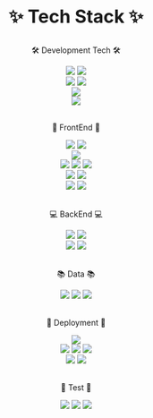 
<div align="center">
  <b><font size="6">✨ Tech Stack ✨</font></b>
</div>

<br />

<div align="center">
  <p>🛠 Development Tech 🛠</p>
	<img src="https://img.shields.io/badge/HTML5-E34F26?style=flat&logo=HTML5&logoColor=white" />
	<img src="https://img.shields.io/badge/CSS3-1572B6?style=flat&logo=CSS3&logoColor=white" />
	<br />
  <img src="https://img.shields.io/badge/JavaScript-F7DF1E?style=flat&logo=JavaScript&logoColor=white"/>
  <img src="https://img.shields.io/badge/TypeScript-3178C6?style=flat&logo=TypeScript&logoColor=white"/>
	<br />
	<img src="https://img.shields.io/badge/Python-3776AB?style=flat&logo=Python&logoColor=white"/>
	<br />
	<img src="https://img.shields.io/badge/Java-FF7800?style=flat&logo=Java&logoColor=white"/>
</div>

<br />

<div align="center">
  <p>🎨 FrontEnd 🎨</p>
	<img src="https://img.shields.io/badge/React-61DAFB?style=flat&logo=React&logoColor=white"/>
	<img src="https://img.shields.io/badge/Next.js-000000?style=flat&logo=Next.js&logoColor=white"/>
	<br />
	<img src="https://img.shields.io/badge/React Native (EXPO)-61DAFB?style=flat&logo=React&logoColor=white"/>
	<br />
  <img src="https://img.shields.io/badge/Redux-764ABC?style=flat&logo=Redux&logoColor=white"/>
	<img src="https://img.shields.io/badge/Recoil-31A8FF?style=flat&logo=&logoColor=white"/>
	<img src="https://img.shields.io/badge/MobX-FF9955?style=flat&logo=MobX&logoColor=gray"/>
	<br />
	<img src="https://img.shields.io/badge/React Query-FF4154?style=flat&logo=React Query&logoColor=white"/>
	<img src="https://img.shields.io/badge/SWR-FFFFFF?style=flat&logo=&logoColor=white"/>
 
  
</div>
<div align="center">
  
  <img src="https://img.shields.io/badge/styled components-DB7093?style=flat&logo=styled-components&logoColor=white"/>
  <img src="https://img.shields.io/badge/Tailwind CSS-06B6D4?style=flat&logo=Tailwind CSS&logoColor=white"/>
</div>

<br />

<div align="center">
  <p>💻 BackEnd 💻</p>
	<img src="https://img.shields.io/badge/Flask-000000?style=flat&logo=Flask&logoColor=white"/>
	<img src="https://img.shields.io/badge/Spring Boot-6DB33F?style=flat&logo=springboot&logoColor=white"/>
	<br />
	<img src="https://img.shields.io/badge/Spring Security-6DB33F?style=flat&logo=springsecurity&logoColor=white"/>
 <img src="https://img.shields.io/badge/Spring Data JPA-6DB33F?style=flat&logo=&logoColor=white"/>
	
</div>

<br />

<div align="center">
  <p>📚 Data 📚</p>
	<img src="https://img.shields.io/badge/MongoDB-47A248?style=flat&logo=MongoDB&logoColor=white"/>
	<img src="https://img.shields.io/badge/mysql-4479A1?style=flat&logo=mysql&logoColor=white"/>
	<img src="https://img.shields.io/badge/Amazon S3-569A31?style=flat&logo=amazons3&logoColor=white"/>
</div>
<br />

<div align="center">
  <p>🚀 Deployment 🚀</p>
	<img src="https://img.shields.io/badge/AWS EC2-FF9900?style=flat&logo=amazonec2&logoColor=white"/>
	<br />
	<img src="https://img.shields.io/badge/Vercel-000000?style=flat&logo=vercel&logoColor=white"/>
	<img src="https://img.shields.io/badge/AWS Amplify-FF9900?style=flat&logo=awsamplify&logoColor=white"/>
	<img src="https://img.shields.io/badge/GitHub Pages-222222?style=flat&logo=githubpages&logoColor=white"/>
	<br />
	<img src="https://img.shields.io/badge/Docker-2496ED?style=flat&logo=docker&logoColor=white"/>
	<img src="https://img.shields.io/badge/GitHub Actions-2088FF?style=flat&logo=githubactions&logoColor=white"/>
	
</div>

<br />

<div align="center">
  <p>🚧 Test 🚧</p>
	<img src="https://img.shields.io/badge/RTL-E9113B?style=flat&logo=RTL&logoColor=white"/>
	<img src="https://img.shields.io/badge/Jest-C21325?style=flat&logo=Jest&logoColor=white"/>
	<img src="https://img.shields.io/badge/junit5-25A162?style=flat&logo=junit5&logoColor=white"/>
</div>
